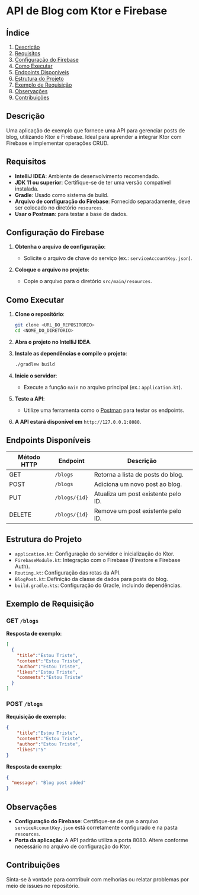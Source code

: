 # API de Blog com Ktor e Firebase

## Índice

1. [Descrição](#descrição)
2. [Requisitos](#requisitos)
3. [Configuração do Firebase](#configuração-do-firebase)
4. [Como Executar](#como-executar)
5. [Endpoints Disponíveis](#endpoints-disponíveis)
6. [Estrutura do Projeto](#estrutura-do-projeto)
7. [Exemplo de Requisição](#exemplo-de-requisição)
8. [Observações](#observações)
9. [Contribuições](#contribuições)

## Descrição

Uma aplicação de exemplo que fornece uma API para gerenciar posts de blog, utilizando Ktor e Firebase. Ideal para aprender a integrar Ktor com Firebase e implementar operações CRUD.

## Requisitos

- **IntelliJ IDEA**: Ambiente de desenvolvimento recomendado.
- **JDK 11 ou superior**: Certifique-se de ter uma versão compatível instalada.
- **Gradle**: Usado como sistema de build.
- **Arquivo de configuração do Firebase**: Fornecido separadamente, deve ser colocado no diretório `resources`.
- **Usar o Postman**: para testar a base de dados.

## Configuração do Firebase

1. **Obtenha o arquivo de configuração**:
   - Solicite o arquivo de chave do serviço (ex.: `serviceAccountKey.json`).

2. **Coloque o arquivo no projeto**:
   - Copie o arquivo para o diretório `src/main/resources`.

## Como Executar

1. **Clone o repositório**:

   ```bash
   git clone <URL_DO_REPOSITORIO>
   cd <NOME_DO_DIRETORIO>
   ```

2. **Abra o projeto no IntelliJ IDEA**.

3. **Instale as dependências e compile o projeto**:

   ```bash
   ./gradlew build
   ```

4. **Inicie o servidor**:
   - Execute a função `main` no arquivo principal (ex.: `application.kt`).

5. **Teste a API**:
   - Utilize uma ferramenta como o [Postman](https://www.postman.com/) para testar os endpoints.

6. **A API estará disponível em** `http://127.0.0.1:8080`.

## Endpoints Disponíveis

| Método HTTP | Endpoint        | Descrição                           |
|-------------|-----------------|-------------------------------------|
| GET         | `/blogs`        | Retorna a lista de posts do blog.   |
| POST        | `/blogs`        | Adiciona um novo post ao blog.      |
| PUT         | `/blogs/{id}`   | Atualiza um post existente pelo ID. |
| DELETE      | `/blogs/{id}`   | Remove um post existente pelo ID.   |

## Estrutura do Projeto

- `application.kt`: Configuração do servidor e inicialização do Ktor.
- `FirebaseModule.kt`: Integração com o Firebase (Firestore e Firebase Auth).
- `Routing.kt`: Configuração das rotas da API.
- `BlogPost.kt`: Definição da classe de dados para posts do blog.
- `build.gradle.kts`: Configuração do Gradle, incluindo dependências.

## Exemplo de Requisição

### GET `/blogs`
**Resposta de exemplo**:

```json
[
  {
    "title":"Estou Triste",
    "content":"Estou Triste",
    "author":"Estou Triste",
    "likes":"Estou Triste",
    "comments":"Estou Triste"
  }
]
```

### POST `/blogs`
**Requisição de exemplo**:

```json
{
    "title":"Estou Triste",
    "content":"Estou Triste",
    "author":"Estou Triste",
    "likes":"5"
}
```

**Resposta de exemplo**:

```json
{
  "message": "Blog post added"
}
```

## Observações

- **Configuração do Firebase**: Certifique-se de que o arquivo `serviceAccountKey.json` está corretamente configurado e na pasta `resources`.
- **Porta da aplicação**: A API padrão utiliza a porta 8080. Altere conforme necessário no arquivo de configuração do Ktor.

## Contribuições

Sinta-se à vontade para contribuir com melhorias ou relatar problemas por meio de issues no repositório.
